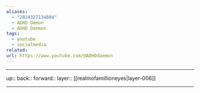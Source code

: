 ```yaml
---
aliases:
  - "2024327134604"
  - ADHD Dæmon
  - ADHD Daemon
tags:
  - youtube
  - socialmedia
related: 
url: https://www.youtube.com/@ADHDdaemon
---
```




***

up:: 
back:: 
forward:: 
layer:: [[realmofamillioneyes|layer-006]]

***
